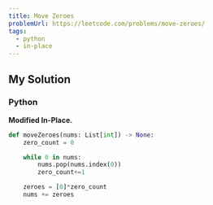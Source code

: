 ```yaml
---
title: Move Zeroes
problemUrl: https://leetcode.com/problems/move-zeroes/
tags:
  - python
  - in-place
---
```


## My Solution

### Python

**Modified In-Place.**

```py
def moveZeroes(nums: List[int]) -> None:
    zero_count = 0

    while 0 in nums:
        nums.pop(nums.index(0))
        zero_count+=1

    zeroes = [0]*zero_count
    nums += zeroes
```
